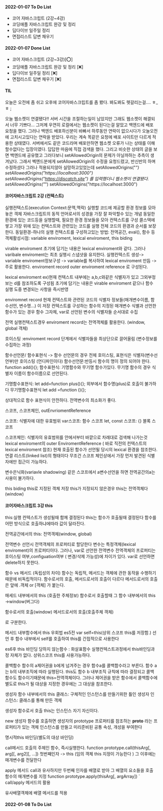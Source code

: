 #### 2022-01-07 To Do List

- 코어 자바스크립트 (2강~4강)
- 코딩애플 자바스크립트 완강 및 정리
- 딥다이브 일주일 정리
- 면접리스트 답변 채우기

#### 2022-01-07 Done List

- 코어 자바스크립트 (2강~3강)[⭕]
- 코딩애플 자바스크립트 완강 및 정리 [❌]
- 딥다이브 일주일 정리 [❌]
- 면접리스트 답변 채우기 [❌]

#### TIL

오늘은 오전에 좀 쉬고 오후에 코어자바스크립트를 좀 봤다.
봐도봐도 헷갈리는걸.... ㅎ\_ㅎ ;

오늘 웹소켓이 연결됐다!! 서버 시간을 조절하는일이 남았지만 그래도 웹소켓이 해결되서 너무 기쁘다...
그저께 우연히 로컬에서는 웹소켓이 된다는걸 알았고 백엔드에 배포 요청을 했다. 그러나 백엔드 배포하신분이 바빠서 하루동안 연락이 없으시다가 오늘오전에 고치시고있다는 연락을 받았다.
우리는 계속 똑같은 요청에 배포 사이트만 다르게 적용한 상태였다.
서버에서도 같은 코드라며 배포만하면 웹소켓 오류가 나는 상태를 이해할수없다는 입장이였다.
답답한 마음에 직접 검색을 했다. 그리고 비슷한 상태의 글을 보면 백엔드에 공유했고 그러다보니 setAllowedOrigin의 문제가 아닐까하는 추측이 생겨났다.
그래서 벡엔드분에게 setAllowedOrigin의 수정을 요청드렸고, 반신반의 하며 수정하셨다 그러나 적용되지않아 실망하고있었는데
setAllowedOrigins("_")
setAllowedOrigins("https://localhost:3000")
setAllowedOrigins("https://discatch.site")
를 입력했더니 웹소켓이 연결됐다.
setAllowedOrigins("_")
setAllowedOrigins("https://localhost:3000")

#### 코어자바스크립트 2강 (컨텍스트)

실행컨텍스트(execution Context:문맥,맥락)
실행할 코드에 제공할 환경 정보를 모아놓은 객체
자바스크립트의 동적 언어로서의 성경을 가장 잘 파악할수 있는 개념
동일한 환경에 있는 코드등을 실행할때, 필요한 환경 정보들을 모아 컨텍스트를 구성
콜스택에 쌓고 가장 위에 있는 컨텍스트와 관련있는 코드를 실행
전체 코드의 환경과 순서를 보장한다.
동일환경-하나의 실행 컨텍스트를 구성하고있는 방법: 전역공간, eval(), 함수 등
객체활성시점: variable enviroment, lexical enviroment, this biding

virable enviroment
초기에 담기는 내용은 lexical enviroment와 같다.
그러나 varibale enviroment는 최초 실행시 스냅샷을 유지한다.
실행컨텍스트 생성-> variable enviroment정보구성 -> variable를 복사하여 lexical enviroment 만듬 -> 주로 활용한다.
enviroment record
outer enviroment reference 로 구성된다.

lexical enviroment
ex)현재 컨텍스트 내부에는 a,b,c와같은 식별자가 있고 그외부정보는 d를 참조하도록 구성됨
초기에 담기는 내용은 virable enviroment 같으나 함수 실행 도중 변경되는 사항을 즉시반영

enviromnet record
현재 컨텍스트와 관련된 코드의 식별자 정보들(매개변수이름, 함수선언, 변수명...) 이 저장
컨텍스트를 구성하는 함수의 지정된 매개변수 식별과 선언한 함수가 있는 경우 함수 그자체, var로 선언된 변수의 식별자들 순서대로 수집

전역 실행컨텍스트경우 enviroment record는 전역객체를 활용한다. (window, global 객체)

호이스팅 :enviroment record 단계에서 식별자들을 최상단으로 끌어올림 (변수정보를 수집하는 과정)

함수선언문/ 함수표현식
-> 함수 선언문의 경우 전체 호이스팅, 표현식은 식별자(변수선언부)만 호이스팅 (언디파인이다)
함수선언문:반등시 함수의 명이 정의 되어야 한다.
function add(){};
함수표현식: 기명함수와 무기명 함수가있다.
무기명 함수의 경우 식별자 이름이 함수이름으로 선언된다.

기명함수표현식: let add=function plus(){}; 외부에서 함수명(plus)로 호출이 불가하다
무기명함수표현식 let add =function (){};

상대적으로 함수 표현식이 안전하다.
전역변수의 최소화가 좋다.

스코프, 스코프체인, outEnvriomentReference

스코프: 식별자에 대한 유효범위
var스코프: 함수 스코프
let, const 스코프: {} 블록 스코프

스코프체인: 식별자의 유효범위를 안에서부터 바깥으로 차례대로 검색해 나가는것
lexical enviroment의 outer EnviromentReference ( 바로 직전의 컨텍스트의 lexical enviroment 참조)
현재 호출된 함수가 선언될 당시의 lexical 환경을 참조한다.
연결 리스트(linked list)의 형태이다
무조건 스코프 체인상에서 가장 먼저 발견된 식별자에만 접근이 가능하다.

변수은닉화(variavle shadowing)
같은 스코프에서 a변수선언을 하면 전역공간의a는 사용이 불가하다.

this biding
this로 지정된 객체 저장
this가 지정되지 않은경우 this는 전역객체다(window)

#### 코어자바스크립트 3강 this

this:실행 컨텍스트가 생성될때 함께 결정된다
this는 함수가 호출될때 결정된다
함수를 어떤 방식으로 호출하냐에따라 값이 달라진다.

전역공간에서의 this: 전역객체(window, global)

전역변수 선언시 전역객체의 프로퍼티로 할당한다
변수는 특정객체(lexical enviroment)의 프로퍼티이다.
그러나, var로 선언한 전역변수 전역객체의 프로퍼티는 호이스팅 여부,configuation여부 ( 변경/삭제 가능성)에 차이가 있다.
var로 선언하면 delete하지 못한다.

함수 vs 메서드 (독립성의 차이)
함수는 독립적, 메서드는 객체에 관한 동작을 수행하기때문에 비독립적이다.
함수로서의 호출, 메서드로서의 호출이 다르다
메서드로서의 호출은 앞에 .객체 or [객체] 가 붙는다.

매세드 내부에서의 this (호출한 주체정보)
함수로서 호출할때 그 함수 내부에서의 this ->window(버그다)

함수로서의 호출(window)
메서드로서의 호출(호출주체 객체)

로 구분한다.

메서드 내부함수에서 this 우회법
es5전
var self=this(상위 스코프 this를 저장함.) 선언 후 함수 내부에서 self를 호출하여 this를 간접적으로 사용한다

es6후
this 바인딩 당하지 않는함수 : 화살표함수
실행컨텍스트과정에서 this바인딩과정 자체가 없다.
상위스코프 this를 사용가능하다.

콜백함수
함수의 a제어권을 b에게 넘겨주는 경우 함수a를 콜백함수라고 부른다. 함수 a는 b의 내부조직에 따라 실행된다.
this도 함수 b 내부조직 규칙에 따라 결정되고 콜백함수도 함수이기때문에 this=전역객체이다. 그러나 제어권을 받은 함수에서 콜백함수에 별도로 this가 될 대상을 지정한 경우에는 그 대상을 참조한다.

생성자 함수 내부에서의 this
클래스: 구체적인 인스턴스를 만들기위한 틀인 생성자
인스턴스: 클래스를 통해 만든 객체

생성자 함수로서 호출 this는 인스턴스 자기 자신이다.

new 생성자 함수를 호출하면 생성자의 prototype 프로퍼티를 참조하는 **proto** 라는 프로퍼티가 있는 객체 인스턴스를 만들고 미리준비된 공통 속성, 개성을 부여한다

명시적this 바인딩(별도의 대상 바인딩)

call메서드
호출의 주체인 함수, 즉시실행한다.
function prototype.call(thisArg[, arg][, arg2][, ...])
첫번째인자 -> this (임의 객체 this 지정이 가능한다 )
그 이후에는 매개변수를 전달한다

apply 메서드
call과 유사하지만 두번째 인자를 배열로 받아 그 배열의 요소들을 호출 함수의 매개변수를 지정
function prototype.apply(thisArg[, argArray])
`
call/apply 메서드의 활용

유사배열객체에 배열 메서드를 적용

#### 2022-01-08 To Do List
